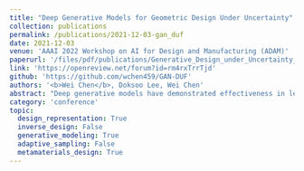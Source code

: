 ```yaml
---
title: "Deep Generative Models for Geometric Design Under Uncertainty"
collection: publications
permalink: /publications/2021-12-03-gan_duf
date: 2021-12-03
venue: 'AAAI 2022 Workshop on AI for Design and Manufacturing (ADAM)'
paperurl: '/files/pdf/publications/Generative_Design_under_Uncertainty__AAAI_workshop_.pdf'
link: 'https://openreview.net/forum?id=rm4rxTrrTjd'
github: 'https://github.com/wchen459/GAN-DUF'
authors: '<b>Wei Chen</b>, Doksoo Lee, Wei Chen'
abstract: "Deep generative models have demonstrated effectiveness in learning compact and expressive design representations that significantly improve geometric design optimization. However, these models do not consider the uncertainty introduced by manufacturing or fabrication. Past work that quantifies such uncertainty often makes simplified assumptions on geometric variations, while the \"real-world\" uncertainty and its impact on design performance are difficult to quantify due to the high dimensionality. To address this issue, we propose a Generative Adversarial Network-based Design under Uncertainty Framework (GAN-DUF), which contains a deep generative model that simultaneously learns a compact representation of nominal (ideal) designs and the conditional distribution of fabricated designs given any nominal design. We demonstrated the framework on two real-world engineering design examples and showed its capability of finding the solution that possesses better performances after fabrication."
category: 'conference'
topic: 
  design_representation: True
  inverse_design: False
  generative_modeling: True
  adaptive_sampling: False
  metamaterials_design: True
---
```

